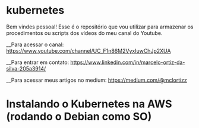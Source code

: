 # kubernetes

Bem vindes pessoal! Esse é o repositório que vou utilizar para armazenar os procedimentos ou scripts dos vídeos do meu canal do Youtube.

__Para acessar o canal: https://www.youtube.com/channel/UC_F1n86M2VyxIuwChJp2XUA

__Para entrar em contato: https://www.linkedin.com/in/marcelo-ortiz-da-silva-205a3914/

__Para acessar meus artigos no medium: https://medium.com/@mclortizz

# Instalando o Kubernetes na AWS (rodando o Debian como SO)
